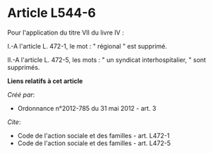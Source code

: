 # Article L544-6

Pour l'application du titre VII du livre IV : 

I.-A l'article L. 472-1, le mot : " régional " est supprimé. 

II.-A l'article L. 472-5, les mots : " un syndicat interhospitalier, " sont supprimés.

**Liens relatifs à cet article**

_Créé par_:

  - Ordonnance n°2012-785 du 31 mai 2012 - art. 3

_Cite_:

  - Code de l'action sociale et des familles - art. L472-1
  - Code de l'action sociale et des familles - art. L472-5
